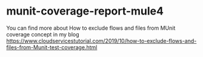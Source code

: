 # munit-coverage-report-mule4
You can find more about How to exclude flows and files from MUnit coverage concept in my blog
https://www.cloudservicestutorial.com/2019/10/how-to-exclude-flows-and-files-from-Munit-test-coverage.html
